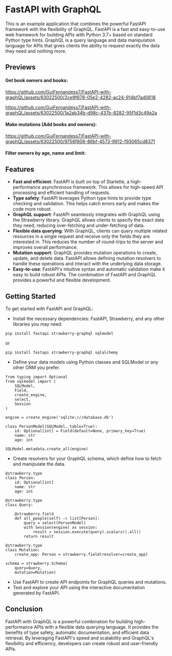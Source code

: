 # FastAPI with GraphQL

This is an example application that combines the powerful FastAPI framework with the flexibility of GraphQL. FastAPI is a fast and easy-to-use web framework for building APIs with Python 3.7+ based on standard Python type hints. GraphQL is a query language and data manipulation language for APIs that gives clients the ability to request exactly the data they need and nothing more.

## Previews

#### Get book owners and books:

https://github.com/GuiFernandess7/FastAPI-with-graphQL/assets/63022500/2ce9f678-05e2-4282-ac24-914bf7ad0618

https://github.com/GuiFernandess7/FastAPI-with-graphQL/assets/63022500/1a2ab34b-d98c-437b-8282-95f1d3c49a2a

#### Make mutations (Add books and owners):

https://github.com/GuiFernandess7/FastAPI-with-graphQL/assets/63022500/9756f806-86bf-4573-9912-f93065cd8371

#### Filter owners by age, name and limit:

## Features
* **Fast and efficient**: FastAPI is built on top of Starlette, a high-performance asynchronous framework. This allows for high-speed API processing and efficient handling of requests.
* **Type safety**: FastAPI leverages Python type hints to provide type checking and validation. This helps catch errors early and makes the code more robust.
* **GraphQL support**: FastAPI seamlessly integrates with GraphQL using the Strawberry library. GraphQL allows clients to specify the exact data they need, reducing over-fetching and under-fetching of data.
* **Flexible data querying**: With GraphQL, clients can query multiple related resources in a single request and receive only the fields they are interested in. This reduces the number of round-trips to the server and improves overall performance.
* **Mutation support**: GraphQL provides mutation operations to create, update, and delete data. FastAPI allows defining mutation resolvers to handle these operations and interact with the underlying data storage.
* **Easy-to-use**: FastAPI's intuitive syntax and automatic validation make it easy to build robust APIs. The combination of FastAPI and GraphQL provides a powerful and flexible development.

## Getting Started
To get started with FastAPI and GraphQL:
* Install the necessary dependencies: FastAPI, Strawberry, and any other libraries you may need.
```
pip install fastapi strawberry-graphql sqlmodel
```
or 
```
pip install fastapi strawberry-graphql sqlalchemy
```

* Define your data models using Python classes and SQLModel or any other ORM you prefer.
```
from typing import Optional
from sqlmodel import (
    SQLModel, 
    Field, 
    create_engine,
    select,
    Session
)

engine = create_engine('sqlite:///database.db')

class PersonModel(SQLModel, table=True):
    id: Optional[int] = Field(default=None, primary_key=True)
    name: str
    age: int

SQLModel.metadata.create_all(engine)
```
* Create resolvers for your GraphQL schema, which define how to fetch and manipulate the data.
```
@strawberry.type
class Person:
    id: Optional[int]
    name: str
    age: int

@strawberry.type
class Query:

    @strawberry.field
    def all_people(self) -> list[Person]:
        query = select(PersonModel)
        with Session(engine) as session:
            result = session.execute(query).scalars().all()
        return result
    
@strawberry.type
class Mutation:
    create_app: Person = strawberry.field(resolver=create_app)

schema = strawberry.Schema(
    query=Query, 
    mutation=Mutation)
```
* Use FastAPI to create API endpoints for GraphQL queries and mutations.
* Test and explore your API using the interactive documentation generated by FastAPI.

## Conclusion
FastAPI with GraphQL is a powerful combination for building high-performance APIs with a flexible data querying language. It provides the benefits of type safety, automatic documentation, and efficient data retrieval. By leveraging FastAPI's speed and scalability and GraphQL's flexibility and efficiency, developers can create robust and user-friendly APIs.
